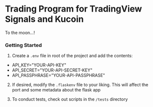 # Trading Program for TradingView Signals and Kucoin

To the moon...!

### Getting Started

1. Create a `.env` file in root of the project and add the contents:
  - API_KEY="YOUR-API-KEY"
  - API_SECRET="YOUR-API-SECRET-KEY"
  - API_PASSPHRASE="YOUR-API-PASSPHRASE"

2. If desired, modify the `.flaskenv` file to your liking. This will affect the port and some metadata about the flask app

3. To conduct tests, check out scripts in the `/tests` directory
